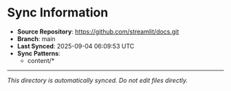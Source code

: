 # Sync Information

- **Source Repository**: https://github.com/streamlit/docs.git
- **Branch**: main
- **Last Synced**: 2025-09-04 06:09:53 UTC
- **Sync Patterns**:
  - content/*

---
*This directory is automatically synced. Do not edit files directly.*
